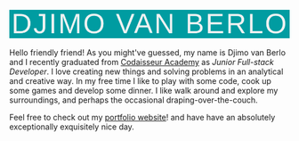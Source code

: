 <p align="center">
  <img src="https://github.com/Djimovanberlo/Djimovanberlo/blob/main/Djimovanberlo.png">
</p>

Hello friendly friend! As you might've guessed, my name is Djimo van Berlo and I recently graduated from [Codaisseur Academy](https://codaisseur.com/) as _Junior Full-stack Developer_.  I love creating new things and solving problems in an analytical and creative way. In my free time I like to play with some code, cook up some games and develop some dinner. I like walk around and explore my surroundings, and perhaps the occasional draping-over-the-couch.

Feel free to check out my [portfolio website](djimo.netlify.app)! and have have an absolutely exceptionally exquisitely nice day.
